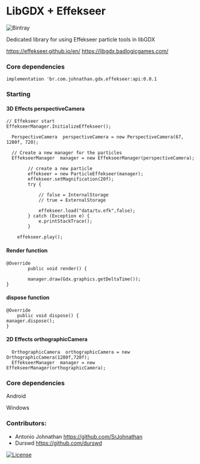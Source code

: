 # LibGDX + Effekseer


![Bintray](https://img.shields.io/bintray/v/srjohnathan/gdx.effekseer/gdx.effekseer)


Dedicated library for using Effekseer particle tools in libGDX

https://effekseer.github.io/en/
https://libgdx.badlogicgames.com/

### Core dependencies
```implementation 'br.com.johnathan.gdx.effekseer:api:0.0.1```

### Starting

#### 3D Effects  perspectiveCamera

```
// Effekseer start
EffekseerManager.InitializeEffekseer();

  PerspectiveCamera  perspectiveCamera = new PerspectiveCamera(67, 1280f, 720);

  // Create a new manager for the particles
  EffekseerManager  manager = new EffekseerManager(perspectiveCamera);

        // create a new particle
        effekseer = new ParticleEffekseer(manager);
        effekseer.setMagnification(20f);
        try {
            
            // false = InternalStorage
            // true = ExternalStorage

            effekseer.load("data/tu.efk",false);
        } catch (Exception e) {
            e.printStackTrace();
        }

    effekseer.play();
```


#### Render function

``` 
@Override
        public void render() {

        manager.draw(Gdx.graphics.getDeltaTime());
} 
```

#### dispose function

```  
@Override
    public void dispose() {
manager.dispose();
} 
```

#### 2D Effects  orthographicCamera
```
  OrthographicCamera  orthographicCamera = new OrthographicCamera(1280f,720f);
  EffekseerManager  manager = new EffekseerManager(orthographicCamera);
```

### Core dependencies
Android 

Windows

### Contributors:
* Antonio Johnathan       https://github.com/SrJohnathan
* Durswd                 https://github.com/durswd

[![License](https://img.shields.io/badge/License-Apache%202.0-blue.svg)](https://opensource.org/licenses/Apache-2.0)

